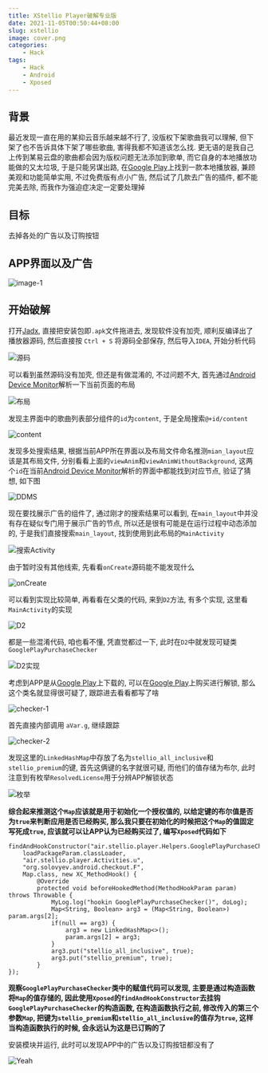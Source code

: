 ```yaml
---
title: XStellio Player破解专业版
date: 2021-11-05T00:50:44+08:00
slug: xstellio
image: cover.png
categories:
    - Hack
tags:
    - Hack
    - Android
    - Xposed
---
```


背景
---
最近发现一直在用的某抑云音乐越来越不行了, 没版权下架歌曲我可以理解, 但下架了也不告诉具体下架了哪些歌曲, 害得我都不知道该怎么找. 更无语的是我自己上传到某易云盘的歌曲都会因为版权问题无法添加到歌单, 而它自身的本地播放功能做的又太垃圾, 于是只能另谋出路, 在[Google Play](https://play.google.com)上找到一款本地播放器, 兼顾美观和功能简单实用, 不过免费版有点小广告, 然后试了几款去广告的插件, 都不能完美去除, 而我作为强迫症决定一定要处理掉

目标
---
去掉各处的广告以及订购按钮

APP界面以及广告
--
![image-1](1.jpg)

开始破解
---
打开[Jadx](https://github.com/skylot/jadx), 直接把安装包即`.apk`文件拖进去, 发现软件没有加壳, 顺利反编译出了播放器源码, 然后直接按 `Ctrl + S` 将源码全部保存, 然后导入`IDEA`, 开始分析代码

![源码](2.jpg)

可以看到虽然源码没有加壳, 但还是有做混淆的, 不过问题不大, 首先通过[Android Device Monitor](https://developer.android.google.cn/studio/profile/monitor)解析一下当前页面的布局

![布局](3.jpg)

发现主界面中的歌曲列表部分组件的`id`为`content`, 于是全局搜索`@+id/content`

![content](4.jpg)

发现多处搜索结果, 根据当前APP所在界面以及布局文件命名推测`mian_layout`应该是其布局文件, 分别看看上面的`viewAnim`和`viewAnimWithoutBackground`, 这两个`id`在当前[Android Device Monitor](https://developer.android.google.cn/studio/profile/monitor)解析的界面中都能找到对应节点, 验证了猜想, 如下图

![DDMS](5.jpg)

现在要找展示广告的组件了, 通过刚才的搜索结果可以看到, 在`main_layout`中并没有存在疑似专门用于展示广告的节点, 所以还是很有可能是在运行过程中动态添加的, 于是我们直接搜索`main_layout`, 找到使用到此布局的`MainActivity`

![搜索Activity](6.jpg)

由于暂时没有其他线索, 先看看`onCreate`源码能不能发现什么

![onCreate](7.jpg)

可以看到实现比较简单, 再看看在父类的代码, 来到`D2`方法, 有多个实现, 这里看`MainActivity`的实现

![D2](9.jpg)

都是一些混淆代码, 咱也看不懂, 凭直觉都过一下, 此时在`D2`中就发现可疑类`GooglePlayPurchaseChecker`

![D2实现](10.jpg)

考虑到APP是从[Google Play](https://play.google.com)上下载的, 可以在[Google Play](https://play.google.com)上购买进行解锁, 那么这个类名就显得很可疑了, 跟踪进去看看都写了啥

![checker-1](11.jpg)

首先直接内部调用 `aVar.g`, 继续跟踪

![checker-2](12.jpg)

发现这里的`LinkedHashMap`中存放了名为`stellio_all_inclusive`和`stellio_premium`的键, 首先这俩键的名字就很可疑, 而他们的值存储为布尔, 此时注意到有枚举`ResolvedLicense`用于分辨APP解锁状态

![枚举](14.jpg)

**综合起来推测这个`Map`应该就是用于初始化一个授权值的, 以给定键的布尔值是否为`true`来判断应用是否已经购买, 那么我只要在初始化的时候把这个`Map`的值固定写死成`true`, 应该就可以让APP认为已经购买过了, 编写`Xposed`代码如下**

```
findAndHookConstructor("air.stellio.player.Helpers.GooglePlayPurchaseChecker",
    loadPackageParam.classLoader,
    "air.stellio.player.Activities.u",
    "org.solovyev.android.checkout.F",
    Map.class, new XC_MethodHook() {
        @Override
        protected void beforeHookedMethod(MethodHookParam param) throws Throwable {
            MyLog.log("hookin GooglePlayPurchaseChecker()", doLog);
            Map<String, Boolean> arg3 = (Map<String, Boolean>) param.args[2];
            if(null == arg3) {
                arg3 = new LinkedHashMap<>();
                param.args[2] = arg3;
            }
            arg3.put("stellio_all_inclusive", true);
            arg3.put("stellio_premium", true);
        }
});
```

**观察`GooglePlayPurchaseChecker`类中的赋值代码可以发现, 主要是通过构造函数将`Map`的值存储的, 因此使用`Xposed`的`findAndHookConstructor`去挂钩`GooglePlayPurchaseChecker`的构造函数, 在构造函数执行之前, 修改传入的第三个参数`Map`, 把键为`stellio_premium`和`stellio_all_inclusive`的值存为`true`, 这样当构造函数执行的时候, 会永远认为这是已订购的了**

安装模块并运行, 此时可以发现APP中的广告以及订购按钮都没有了

![Yeah](15.jpg)

